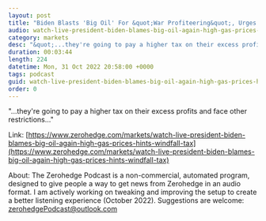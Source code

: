 ```yaml
---
layout: post
title: "Biden Blasts 'Big Oil' For &quot;War Profiteering&quot;, Urges Congressional 'Windfall Tax'"
audio: watch-live-president-biden-blames-big-oil-again-high-gas-prices-hints-windfall-tax-1
category: markets
desc: "&quot;...they're going to pay a higher tax on their excess profits and face other restrictions...&quot;"
duration: 00:03:44
length: 224
datetime: Mon, 31 Oct 2022 20:58:00 +0000
tags: podcast
guid: watch-live-president-biden-blames-big-oil-again-high-gas-prices-hints-windfall-tax-0
order: 0
---
```

&quot;...they're going to pay a higher tax on their excess profits and face other restrictions...&quot;

Link: [https://www.zerohedge.com/markets/watch-live-president-biden-blames-big-oil-again-high-gas-prices-hints-windfall-tax](https://www.zerohedge.com/markets/watch-live-president-biden-blames-big-oil-again-high-gas-prices-hints-windfall-tax)

About: The Zerohedge Podcast is a non-commercial, automated program, designed to give people a way to get news from Zerohedge in an audio format.  I am actively working on tweaking and improving the setup to create a better listening experience (October 2022).  Suggestions are welcome: [zerohedgePodcast@outlook.com](mailto:zerohedgePodcast@outlook.com)